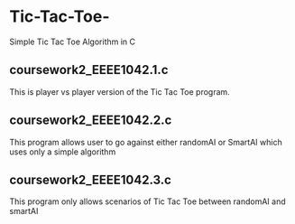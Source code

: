 # Tic-Tac-Toe-
Simple Tic Tac Toe Algorithm in C

## coursework2_EEEE1042.1.c

This is player vs player version of the Tic Tac Toe program.

## coursework2_EEEE1042.2.c

This program allows user to go against either randomAI or SmartAI which uses only a simple algorithm

## coursework2_EEEE1042.3.c

This program only allows scenarios of Tic Tac Toe between randomAI and smartAI
